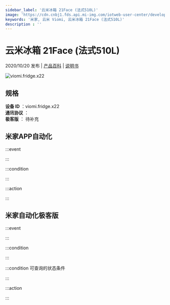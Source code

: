 ```yaml
---
sidebar_label: '云米冰箱 21Face (法式510L)'
image: 'https://cdn.cnbj1.fds.api.mi-img.com/iotweb-user-center/developer_1679048480797zRQ0vkJ2.png?GalaxyAccessKeyId=AKVGLQWBOVIRQ3XLEW&Expires=9223372036854775807&Signature=pCVmK0FLQHwQ75ooE+f5rCptiYQ='
keywords: '米家, 云米 Viomi, 云米冰箱 21Face (法式510L)'
description : ''
---
```

# 云米冰箱 21Face (法式510L)

2020/10/20 发布 | [产品百科](https://home.mi.com/webapp/content/baike/product/index.html?model=viomi.fridge.x22/) | [说明书](https://home.mi.com/views/introduction.html?model=viomi.fridge.x22&region=cn)

![viomi.fridge.x22](https://cdn.cnbj1.fds.api.mi-img.com/iotweb-user-center/developer_1679048480797zRQ0vkJ2.png?GalaxyAccessKeyId=AKVGLQWBOVIRQ3XLEW&Expires=9223372036854775807&Signature=pCVmK0FLQHwQ75ooE+f5rCptiYQ=)

## 规格  
> 
**设备 ID** ：viomi.fridge.x22  
**通讯协议** ：  
**极客版**  ： 待补充 


## 米家APP自动化  

:::event  

:::

:::condition  

:::

:::action   

:::

## 米家自动化极客版  

:::event  

:::

:::condition  

:::

:::condition 可查询的状态条件  

:::

:::action  

:::

        
